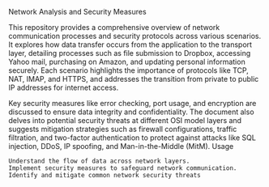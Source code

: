 
Network Analysis and Security Measures

This repository provides a comprehensive overview of network communication processes and security protocols across various scenarios. It explores how data transfer occurs from the application to the transport layer, detailing processes such as file submission to Dropbox, accessing Yahoo mail, purchasing on Amazon, and updating personal information securely. Each scenario highlights the importance of protocols like TCP, NAT, IMAP, and HTTPS, and addresses the transition from private to public IP addresses for internet access.

Key security measures like error checking, port usage, and encryption are discussed to ensure data integrity and confidentiality. The document also delves into potential security threats at different OSI model layers and suggests mitigation strategies such as firewall configurations, traffic filtration, and two-factor authentication to protect against attacks like SQL injection, DDoS, IP spoofing, and Man-in-the-Middle (MitM).
Usage

    Understand the flow of data across network layers.
    Implement security measures to safeguard network communication.
    Identify and mitigate common network security threats
